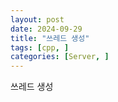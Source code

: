 ```yaml
---
layout: post
date: 2024-09-29
title: "쓰레드 생성"
tags: [cpp, ]
categories: [Server, ]
---
```



쓰레드 생성

